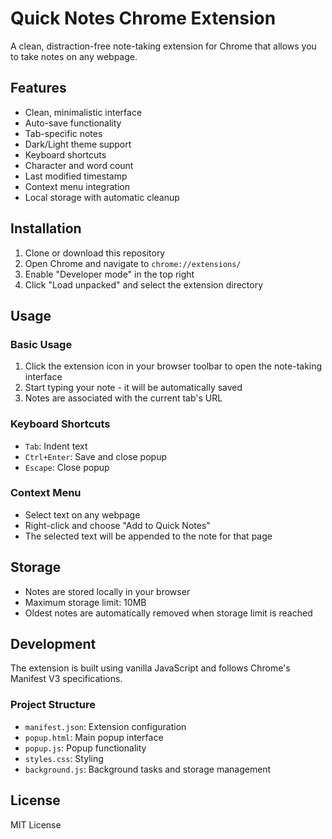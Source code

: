 # Quick Notes Chrome Extension

A clean, distraction-free note-taking extension for Chrome that allows you to take notes on any webpage.

## Features

- Clean, minimalistic interface
- Auto-save functionality
- Tab-specific notes
- Dark/Light theme support
- Keyboard shortcuts
- Character and word count
- Last modified timestamp
- Context menu integration
- Local storage with automatic cleanup

## Installation

1. Clone or download this repository
2. Open Chrome and navigate to `chrome://extensions/`
3. Enable "Developer mode" in the top right
4. Click "Load unpacked" and select the extension directory

## Usage

### Basic Usage

1. Click the extension icon in your browser toolbar to open the note-taking interface
2. Start typing your note - it will be automatically saved
3. Notes are associated with the current tab's URL

### Keyboard Shortcuts

- `Tab`: Indent text
- `Ctrl+Enter`: Save and close popup
- `Escape`: Close popup

### Context Menu

- Select text on any webpage
- Right-click and choose "Add to Quick Notes"
- The selected text will be appended to the note for that page

## Storage

- Notes are stored locally in your browser
- Maximum storage limit: 10MB
- Oldest notes are automatically removed when storage limit is reached

## Development

The extension is built using vanilla JavaScript and follows Chrome's Manifest V3 specifications.

### Project Structure

- `manifest.json`: Extension configuration
- `popup.html`: Main popup interface
- `popup.js`: Popup functionality
- `styles.css`: Styling
- `background.js`: Background tasks and storage management

## License

MIT License 